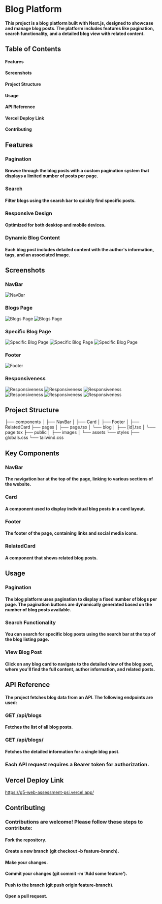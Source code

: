 # Blog Platform

#### This project is a blog platform built with Next.js, designed to showcase and manage blog posts. The platform includes features like pagination, search functionality, and a detailed blog view with related content.

## Table of Contents

#### Features

#### Screenshots

#### Project Structure

#### Usage

#### API Reference

#### Vercel Deploy Link

#### Contributing

## Features

### Pagination

#### Browse through the blog posts with a custom pagination system that displays a limited number of posts per page.

### Search

#### Filter blogs using the search bar to quickly find specific posts.

### Responsive Design

#### Optimized for both desktop and mobile devices.

### Dynamic Blog Content

#### Each blog post includes detailed content with the author's information, tags, and an associated image.

## Screenshots

### NavBar

![NavBar](./screenshots/image-3.png)

### Blogs Page

![Blogs Page](./screenshots/image.png)
![Blogs Page](./screenshots/image-1.png)

### Specific Blog Page

![Specific Blog Page](./screenshots/image-4.png)
![Specific Blog Page](./screenshots/image-5.png)
![Specific Blog Page](./screenshots/image-6.png)

### Footer

![Footer](./screenshots/image-2.png)

### Responsiveness

![Responsiveness](./screenshots/image-7.png)
![Responsiveness](./screenshots/image-8.png)
![Responsiveness](./screenshots/image-10.png)
![Responsiveness](./screenshots/image-11.png)
![Responsiveness](./screenshots/image-12.png)
![Responsiveness](./screenshots/image-9.png)


## Project Structure

├── components
│ ├── NavBar
│ ├── Card
│ ├── Footer
│ ├── RelatedCard
├── pages
│ ├── page.tsx
│ └── blog
│ ├── [id].tsx
│ └── page.tsx
├── public
│ ├── images
│ └── assets
└── styles
├── globals.css
└── tailwind.css

## Key Components

### NavBar

#### The navigation bar at the top of the page, linking to various sections of the website.

### Card

#### A component used to display individual blog posts in a card layout.

### Footer

#### The footer of the page, containing links and social media icons.

### RelatedCard

#### A component that shows related blog posts.

## Usage

### Pagination

#### The blog platform uses pagination to display a fixed number of blogs per page. The pagination buttons are dynamically generated based on the number of blog posts available.

### Search Functionality

#### You can search for specific blog posts using the search bar at the top of the blog listing page.

### View Blog Post

#### Click on any blog card to navigate to the detailed view of the blog post, where you'll find the full content, author information, and related posts.

## API Reference

#### The project fetches blog data from an API. The following endpoints are used:

### GET /api/blogs

#### Fetches the list of all blog posts.

### GET /api/blogs/

#### Fetches the detailed information for a single blog post.

### Each API request requires a Bearer token for authorization.

## Vercel Deploy Link

https://g5-web-assessment-psi.vercel.app/

## Contributing

### Contributions are welcome! Please follow these steps to contribute:

#### Fork the repository.

#### Create a new branch (git checkout -b feature-branch).

#### Make your changes.

#### Commit your changes (git commit -m 'Add some feature').

#### Push to the branch (git push origin feature-branch).

#### Open a pull request.
